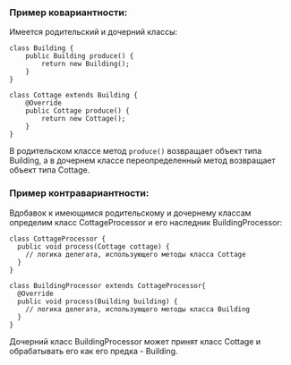 ### Пример ковариантности:

Имеется родительский и дочерний классы:

```
class Building {
	public Building produce() {
		return new Building();
	}
}
```

```
class Cottage extends Building {
	@Override
	public Cottage produce() {
		return new Cottage();
	}
}
```
В родительском классе метод ```produce()``` возвращает объект типа Building, а в дочернем классе переопределенный метод возвращает объект типа Cottage.

### Пример контравариантности:

Вдобавок к имеющимся родительскому и дочернему классам определим класс CottageProcessor и его наследник BuildingProcessor:
```
class CottageProcessor {
  public void process(Cottage cottage) {
    // логика делегата, использующего методы класса Cottage
  }
}

class BuildingProcessor extends CottageProcessor{
  @Override
  public void process(Building building) {
    // логика делегата, использующего методы класса Building
  }
}
```
Дочерний класс BuildingProcessor может принят класс Cottage и обрабатывать его как его предка - Building.



